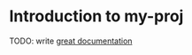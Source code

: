 # Introduction to my-proj

TODO: write [great documentation](http://jacobian.org/writing/what-to-write/)
